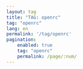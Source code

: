 ```yaml
---
layout: tag
title: "TAG: openrc"
tag: "openrc"
lang: en
permalink: '/tag/openrc'
pagination:
    enabled: true
    tag: "openrc"
    permalink: /page/:num/
---
```

